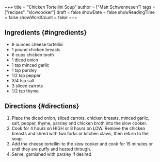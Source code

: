 +++
title = "Chicken Tortellini Soup"
author = ["Matt Schwennesen"]
tags = ["recipes", "slowcooker"]
draft = false
showDate = false
showReadingTime = false
showWordCount = false
+++

## Ingredients {#ingredients}

-   9 ounces cheese tortellini
-   1 pound chicken breasts
-   6 cups chicken broth
-   1 diced onion
-   1 tsp minced garlic
-   1 tsp parsley
-   1/2 tsp pepper
-   3/4 tsp salt
-   3 sliced carrots
-   1/2 tsp thyme


## Directions {#directions}

1.  Place the diced onion, sliced carrots, chicken breasts, minced garlic, salt,
    pepper, thyme, parsley and chicken broth into the slow cooker.
2.  Cook for 4 hours on HIGH or 8 hours on LOW. Remove the chicken breasts and
    shred with two forks or kitchen claws, then return to the soup.
3.  Add the cheese tortellini to the slow cooker and cook for 15 minutes or until
    they are puffy and heated through.
4.  Serve, garnished with parsley if desired.
